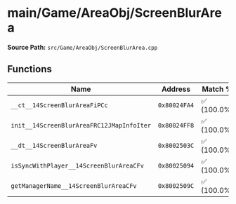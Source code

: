 # main/Game/AreaObj/ScreenBlurArea

**Source Path:** `src/Game/AreaObj/ScreenBlurArea.cpp`

## Functions

| Name | Address | Match % |
|------|---------|---------|
| `__ct__14ScreenBlurAreaFiPCc` | `0x80024FA4` | :white_check_mark: (100.0%) |
| `init__14ScreenBlurAreaFRC12JMapInfoIter` | `0x80024FF8` | :white_check_mark: (100.0%) |
| `__dt__14ScreenBlurAreaFv` | `0x8002503C` | :white_check_mark: (100.0%) |
| `isSyncWithPlayer__14ScreenBlurAreaCFv` | `0x80025094` | :white_check_mark: (100.0%) |
| `getManagerName__14ScreenBlurAreaCFv` | `0x8002509C` | :white_check_mark: (100.0%) |